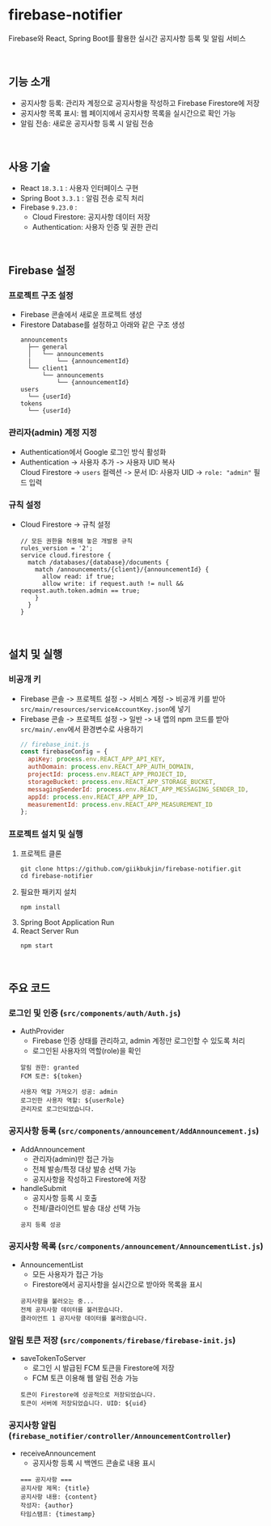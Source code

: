 # firebase-notifier
Firebase와 React, Spring Boot를 활용한 실시간 공지사항 등록 및 알림 서비스

<br>

## 기능 소개
- 공지사항 등록: 관리자 계정으로 공지사항을 작성하고 Firebase Firestore에 저장
- 공지사항 목록 표시: 웹 페이지에서 공지사항 목록을 실시간으로 확인 가능
- 알림 전송: 새로운 공지사항 등록 시 알림 전송

<br>

## 사용 기술
- React `18.3.1` : 사용자 인터페이스 구현
- Spring Boot `3.3.1` : 알림 전송 로직 처리
- Firebase `9.23.0` :
  - Cloud Firestore: 공지사항 데이터 저장
  - Authentication: 사용자 인증 및 권한 관리
  
<br>
 
## Firebase 설정
### 프로젝트 구조 설정
- Firebase 콘솔에서 새로운 프로젝트 생성
- Firestore Database를 설정하고 아래와 같은 구조 생성
  ```
  announcements
    ├── general
    │   └── announcements
    |       └── {announcementId}
    └── client1
        └── announcements
            └── {announcementId}
  users
    └── {userId}
  tokens
    └── {userId}
  ```
  
### 관리자(admin) 계정 지정
- Authentication에서 Google 로그인 방식 활성화
- Authentication -> 사용자 추가 -> 사용자 UID 복사 <br>
  Cloud Firestore -> `users` 컬렉션 -> 문서 ID: 사용자 UID -> `role: "admin"` 필드 입력
  
### 규칙 설정
- Cloud Firestore -> 규칙 설정
  ```
  // 모든 권한을 허용해 놓은 개발용 규칙
  rules_version = '2';
  service cloud.firestore {
    match /databases/{database}/documents {
      match /announcements/{client}/{announcementId} {
        allow read: if true;
        allow write: if request.auth != null && request.auth.token.admin == true;
      }
    }
  }
  ```

<br>

## 설치 및 실행
### 비공개 키
- Firebase 콘솔 -> 프로젝트 설정 -> 서비스 계정 -> 비공개 키를 받아 
  `src/main/resources/serviceAccountKey.json`에 넣기
- Firebase 콘솔 -> 프로젝트 설정 -> 일반 -> 내 앱의 npm 코드를 받아 `src/main/.env`에서 환경변수로 사용하기
  ```JAVASCRIPT
  // firebase_init.js
  const firebaseConfig = {
    apiKey: process.env.REACT_APP_API_KEY,
    authDomain: process.env.REACT_APP_AUTH_DOMAIN,
    projectId: process.env.REACT_APP_PROJECT_ID,
    storageBucket: process.env.REACT_APP_STORAGE_BUCKET,
    messagingSenderId: process.env.REACT_APP_MESSAGING_SENDER_ID,
    appId: process.env.REACT_APP_APP_ID,
    measurementId: process.env.REACT_APP_MEASUREMENT_ID
  };
  ```
### 프로젝트 설치 및 실행
1. 프로젝트 클론
   ```
   git clone https://github.com/giikbukjin/firebase-notifier.git
   cd firebase-notifier
   ```
2. 필요한 패키지 설치
   ```
   npm install
   ```
4. Spring Boot Application Run
5. React Server Run
   ```
   npm start
   ```
   
<br>

## 주요 코드
### 로그인 및 인증 (`src/components/auth/Auth.js`)
- AuthProvider 
  - Firebase 인증 상태를 관리하고, admin 계정만 로그인할 수 있도록 처리
  - 로그인된 사용자의 역할(role)을 확인
  ```
  알림 권한: granted
  FCM 토큰: ${token}
  
  사용자 역할 가져오기 성공: admin
  로그인한 사용자 역할: ${userRole}
  관리자로 로그인되었습니다.
  ```
  
### 공지사항 등록 (`src/components/announcement/AddAnnouncement.js`)
- AddAnnouncement 
  - 관리자(admin)만 접근 가능
  - 전체 발송/특정 대상 발송 선택 가능
  - 공지사항을 작성하고 Firestore에 저장
- handleSubmit
  - 공지사항 등록 시 호출
  - 전체/클라이언트 발송 대상 선택 가능
  ```
  공지 등록 성공
  ```
  
### 공지사항 목록 (`src/components/announcement/AnnouncementList.js`)
- AnnouncementList 
  - 모든 사용자가 접근 가능
  - Firestore에서 공지사항을 실시간으로 받아와 목록을 표시
  ```
  공지사항을 불러오는 중...
  전체 공지사항 데이터를 불러왔습니다.
  클라이언트 1 공지사항 데이터를 불러왔습니다.
  ```
  
### 알림 토큰 저장 (`src/components/firebase/firebase-init.js`)
- saveTokenToServer 
  - 로그인 시 발급된 FCM 토큰을 Firestore에 저장
  - FCM 토큰 이용해 웹 알림 전송 가능
  ```
  토큰이 Firestore에 성공적으로 저장되었습니다.
  토큰이 서버에 저장되었습니다. UID: ${uid}
  ```
  
### 공지사항 알림 (`firebase_notifier/controller/AnnouncementController`)
- receiveAnnouncement
  - 공지사항 등록 시 백엔드 콘솔로 내용 표시
  ```
  === 공지사항 ===
  공지사항 제목: {title}
  공지사항 내용: {content}
  작성자: {author}
  타임스탬프: {timestamp}
  ```
